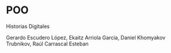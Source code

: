 # POO
Historias Digitales

Gerardo Escudero López,
Ekaitz Arriola Garcia,
Daniel Khomyakov Trubnikov,
Raúl Carrascal Esteban
